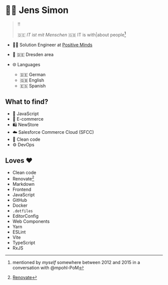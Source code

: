 # :bowing_man: Jens Simon

> :bangbang:
> 
> :de: *IT ist mit Menschen*
> :gb: IT is with|about people[^1]

- :man_technologist: Solution Engineer at [Positive Minds](https://github.com/Positive-Minds/)
- :round_pushpin: :de: Dresden area

- :globe_with_meridians: Languages
  - :de: German
  - :gb: English
  - :es: Spanish

## What to find?

- :love_you_gesture: JavaScript
- :shopping_cart: E-commerce
- :shopping: NewStore
- :cloud: Salesforce Commerce Cloud (SFCC)
- :broom: Clean code
- :gear: DevOps

## Loves :heart:

- Clean code
- Renovate[^2]
- Markdown
- Frontend
- JavaScript
- GitHub
- Docker
- `.dotfiles`
- EditorConfig
- Web Components
- Yarn
- ESLint
- Vite
- TypeScript
- RxJS

[^1]: mentioned by *myself* somewhere between 2012 and 2015 in a conversation with @mpohl-PoM
[^2]: [Renovate](https://github.com/marketplace/renovate)

<!--
**jenssimon/jenssimon** is a ✨ _special_ ✨ repository because its `README.md` (this file) appears on your GitHub profile.

Here are some ideas to get you started:

- 🔭 I’m currently working on ...
- 🌱 I’m currently learning ...
- 👯 I’m looking to collaborate on ...
- 🤔 I’m looking for help with ...
- 💬 Ask me about ...
- 📫 How to reach me: ...
- 😄 Pronouns: ...
- ⚡ Fun fact: ...
-->
